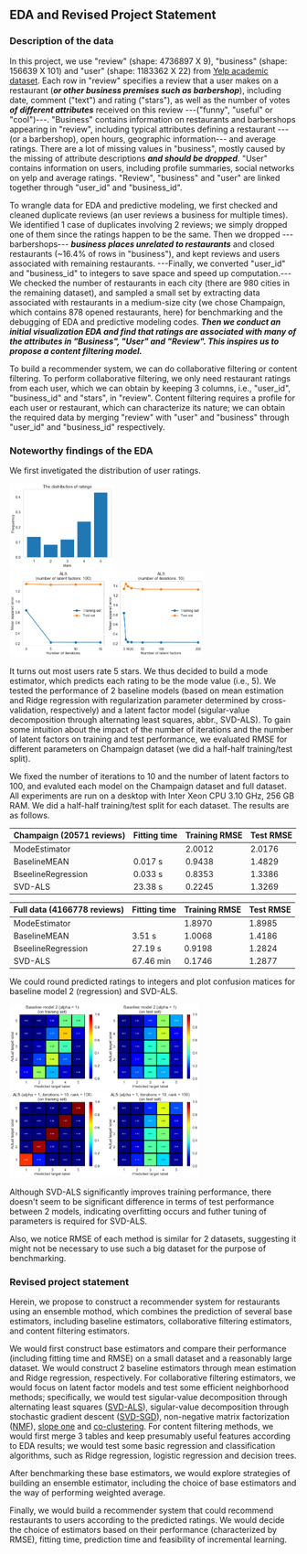## EDA and Revised Project Statement
### Description of the data

In this project, we use "review" (shape: 4736897 X 9), "business" (shape: 156639 X 101)  and "user" (shape: 1183362 X 22) from [Yelp academic dataset](https://www.yelp.com/dataset/challenge). Each row in "review" specifies a review that a user makes on a restaurant (***or other business premises such as barbershop***), including date, comment ("text") and rating ("stars"), as well as the number of votes ***of different attributes*** received on this review ---("funny", "useful" or "cool")---. "Business" contains information on restaurants and barbershops appearing in "review", including typical attributes defining a restaurant ---(or a barbershop), open hours, geographic information--- and average ratings. There are a lot of missing values in "business", mostly caused by the missing of attribute descriptions  ***and should be dropped***. "User" contains information on users, including profile summaries, social networks on yelp and average ratings. "Review", "business" and "user" are linked together through "user\_id" and "business\_id".

To wrangle data for EDA and predictive modeling, we first checked and cleaned duplicate reviews (an user reviews a business for multiple times). We identified 1 case of duplicates involving 2 reviews; we simply dropped one of them since the ratings happen to be the same. Then we dropped ---barbershops--- ***business places unrelated to restaurants*** and closed restaurants (~16.4% of rows in "business"), and kept reviews and users associated with remaining restaurants. ---Finally, we converted "user\_id" and "business\_id" to integers to save space and speed up computation.--- We checked the number of restaurants in each city (there are 980 cities in the remaining dataset), and sampled a small set by extracting data associated with restaurants in a medium-size city (we chose Champaign, which contains 878 opened restaurants, here) for benchmarking and the debugging of EDA and predictive modeling codes. ***Then we conduct an initial visualization EDA and find that ratings are associated with many of the attributes in "Business", "User" and "Review". This inspires us to propose a content filtering model.***

To build a recommender system, we can do collaborative filtering or content filtering. To perform collaborative filtering, we only need restaurant ratings from each user, which we can obtain by keeping 3 columns, i.e., "user\_id", "business\_id" and "stars", in "review". Content filtering requires a profile for each user or restaurant, which can characterize its nature; we can obtain the required data by merging "review" with "user" and "business" through "user\_id" and "business\_id" respectively.

### Noteworthy findings of the EDA

We first invetigated the distribution of user ratings.

<img src='figs/hist.png' height='150'/><img src='figs/als2.png' height='150'>

It turns out most users rate 5 stars. We thus decided to build a mode estimator, which predicts each rating to be the mode value (i.e., 5). We tested the performance of 2 baseline models (based on mean estimation and Ridge regression with regularization parameter determined by cross-validation, respectively) and a latent factor model (sigular-value decomposition through alternating least squares, abbr., SVD-ALS). To gain some intuition about the impact of the number of iterations and the number of latent factors on training and test performance, we evaluated RMSE for different parameters on Champaign dataset (we did a half-half training/test split).

We fixed the number of iterations to 10 and the number of latent factors to 100, and evaluted each model on the Champaign dataset and full dataset. All experiments are run on a desktop with Inter Xeon CPU 3.10 GHz, 256 GB RAM. We did a half-half training/test split for each dataset. The results are as follows.

Champaign (20571 reviews) | Fitting time | Training RMSE | Test RMSE |
--- | --- | --- | --- 
ModeEstimator | | 2.0012 | 2.0176
BaselineMEAN | 0.017 s | 0.9438 | 1.4829
BseelineRegression | 0.033 s | 0.8353 | 1.3386
SVD-ALS | 23.38 s | 0.2245 | 1.3269

Full data (4166778 reviews) | Fitting time | Training RMSE | Test RMSE |
--- | --- | --- | --- 
ModeEstimator | | 1.8970 | 1.8985
BaselineMEAN | 3.51 s | 1.0068 | 1.4186
BseelineRegression | 27.19 s | 0.9198 | 1.2824
SVD-ALS | 67.46 min | 0.1746 | 1.2877

We could round predicted ratings to integers and plot confusion matices for baseline model 2 (regression) and SVD-ALS.

<img src='figs/bm2_cm_alpha1.png' height='150'>
<img src='figs/als2_cm1.png' height='150'>

Although SVD-ALS significantly improves training performance, there doesn't seem to be significant difference in terms of test performance between 2 models, indicating overfitting occurs and futher tuning of parameters is required for SVD-ALS.

Also, we notice RMSE of each method is similar for 2 datasets, suggesting it might not be necessary to use such a big dataset for the purpose of benchmarking.

### Revised project statement

Herein, we propose to construct a recommender system for restaurants using an ensemble mothod, which combines the prediction of several base estimators, including baseline estimators, collaborative filtering estimators, and content filtering estimators.

We would first construct base estimators and compare their performance (including fitting time and RMSE) on a small dataset and a reasonably large dataset. We would construct 2 baseline estimators through mean estimation and Ridge regression, respectively. For collaborative filtering estimators, we would focus on latent factor models and test some efficient neighborhood methods; specifically, we would test sigular-value decomposition through alternating least squares ([SVD-ALS](https://datajobs.com/data-science-repo/Recommender-Systems-%5BNetflix%5D.pdf)), sigular-value decomposition through stochastic gradient descent ([SVD-SGD](http://papers.nips.cc/paper/3208-probabilistic-matrix-factorization.pdf)), non-negative matrix factorization ([NMF](http://ieeexplore.ieee.org.ezp-prod1.hul.harvard.edu/stamp/stamp.jsp?arnumber=6748996)), [slope one](https://arxiv.org/pdf/cs/0702144.pdf) and [co-clustering](http://citeseerx.ist.psu.edu/viewdoc/download?doi=10.1.1.113.6458&rep=rep1&type=pdf). For content filtering methods, we would first merge 3 tables and keep presumably useful features according to EDA results; we would test some basic regression and classification algorithms, such as Ridge regression, logistic regression and decision trees.

After benchmarking these base estimators, we would explore strategies of building an ensemble estimator, including the choice of base estimators and the way of performing weighted average.

Finally, we would build a recommender system that could recommend restaurants to users according to the predicted ratings. We would decide the choice of estimators based on their performance (characterized by RMSE), fitting time, prediction time and feasibility of incremental learning.
